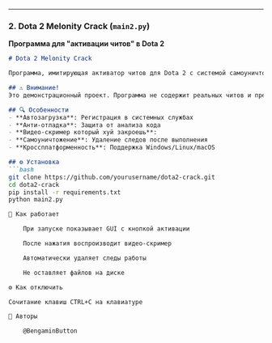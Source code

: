 
---

### 2. Dota 2 Melonity Crack (`main2.py`)  
**Программа для "активации читов" в Dota 2**  

```markdown
# Dota 2 Melonity Crack

Программа, имитирующая активатор читов для Dota 2 с системой самоуничтожения и автозагрузкой.

## ⚠️ Внимание!
Это демонстрационный проект. Программа не содержит реальных читов и предназначена только для испуга друга.

## 🔍 Особенности
- **Автозагрузка**: Регистрация в системных службах
- **Анти-отладка**: Защита от анализа кода
- **Видео-скример который хуй закроешь**:
- **Самоуничтожение**: Удаление следов после выполнения
- **Кроссплатформенность**: Поддержка Windows/Linux/macOS

## ⚙️ Установка
```bash
git clone https://github.com/yourusername/dota2-crack.git
cd dota2-crack
pip install -r requirements.txt
python main2.py

🎯 Как работает

    При запуске показывает GUI с кнопкой активации

    После нажатия воспроизводит видео-скример

    Автоматически удаляет следы работы

    Не оставляет файлов на диске

⚙️ Как отключить

Сочитание клавиш CTRL+C на клавиатуре

👥 Авторы

    @BengaminButton
